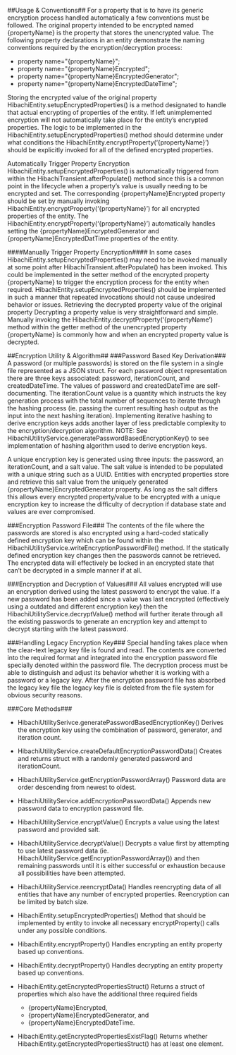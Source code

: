 ##Usage & Conventions##
For a property that is to have its generic encryption process handled automatically a few conventions must be followed. The original property intended to be encrypted named {propertyName} is the property that stores the unencrypted value. The following property declarations in an entity demonstrate the naming conventions required by the encryption/decryption process:
 
* property name="{propertyName}";
* property name="{propertyName}Encrypted";
* property name="{propertyName}EncryptedGenerator";
* property name="{propertyName}EncryptedDateTime";


Storing the encrypted value of the original property
HibachiEntity.setupEncryptedProperties() is a method designated to handle that actual encrypting of properties of the entity. If left unimplemented encryption will not automatically take place for the entity’s encrypted properties. The logic to be implemented in the HibachiEntity.setupEncryptedProperties() method should determine under what conditions the HibachiEntity.encryptProperty(‘{propertyName}’) should be explicitly invoked for all of the defined encrypted properties.
 
Automatically Trigger Property Encryption
HibachiEntity.setupEncryptedProperties() is automatically triggered  from within the HibachiTransient.afterPopulate() method since this is a common point in the lifecycle when a property’s value is usually needing to be encrypted and set. The corresponding {propertyName}Encrypted property should be set by manually invoking HibachiEntity.encryptProperty(‘{propertyName}’) for all encrypted properties of the entity. The HibachiEntity.encryptProperty(‘{propertyName}’) automatically handles setting the {propertyName}EncryptedGenerator and {propertyName}EncryptedDatTime properties of the entity.
 
####Manually Trigger Property Encryption####
In some cases HibachiEntity.setupEncryptedProperties() may need to be invoked manually at some point after HibachiTransient.afterPopulate() has been invoked. This could be implemented in the setter method of the encrypted property {propertyName} to trigger the encryption process for the entity when required. HibachiEntity.setupEncryptedProperties() should be implemented in such a manner that repeated invocations should not cause undesired behavior or issues.
Retrieving the decrypted property value of the original property
Decrypting a property value is very straightforward and simple. Manually invoking the HibachiEntity.decryptProperty(‘{propertyName’) method within the getter method of the unencrypted property {propertyName} is commonly how and when an encrypted property value is decrypted.



##Encryption Utility & Algorithm##
###Password Based Key Derivation###
A password (or multiple passwords) is stored on the file system in a single file represented as a JSON struct. For each password object representation there are three keys associated: password, iterationCount, and createdDateTime.  The values of password and createdDateTime are self-documenting. The iterationCount value is a quantity which instructs the key generation process with the total number of sequences to iterate through the hashing process (ie. passing the current resulting hash output as the input into the next hashing iteration). Implementing iterative hashing to derive encryption keys adds another layer of less predictable complexity to the encryption/decryption algorithm. NOTE: See HibachiUtilityService.generatePasswordBasedEncryptionKey() to see implementation of hashing algorithm used to derive encryption keys.
 
A unique encryption key is generated using three inputs: the password, an iterationCount, and a salt value. The salt value is intended to be populated with a unique string such as a UUID. Entities with encrypted properties store and retrieve this salt value from the uniquely generated {propertyName}EncryptedGenerator property. As long as the salt differs this allows every encrypted property/value to be encrypted with a unique encryption key to increase the difficulty of decryption if database state and values are ever compromised.
 
###Encryption Password File###
The contents of the file where the passwords are stored is also encrypted using a hard-coded statically defined encryption key which can be found within the HibachiUtilityService.writeEncryptionPasswordFile() method. If the statically defined encryption key changes then the passwords cannot be retrieved. The encrypted data will effectively be locked in an encrypted state that can’t be decrypted in a simple manner if at all.
 
###Encryption and Decryption of Values###
All values encrypted will use an encryption derived using the latest password to encrypt the value. If a new password has been added since a value was last encrypted (effectively using a outdated and different encryption key) then the HibachiUtilityService.decryptValue() method will further iterate through all the existing passwords to generate an encryption key and attempt to decrypt starting with the latest password.
 
###Handling Legacy Encryption Key###
Special handling takes place when the clear-text legacy key file is found and read. The contents are converted into the required format and integrated into the encryption password file specially denoted within the password file. The decryption process must be able to distinguish and adjust its behavior whether it is working with a password or a legacy key. After the encryption password file has absorbed the legacy key file the legacy key file is deleted from the file system for obvious security reasons.



###Core Methods###

* HibachiUtilitySerivce.generatePasswordBasedEncryptionKey()
Derives the encryption key using the combination of password, generator, and iteration count.

* HibachiUtilityService.createDefaultEncryptionPasswordData()
Creates and returns struct with a randomly generated password and iterationCount.

* HibachiUtilityService.getEncryptionPasswordArray()
Password data are order descending from newest to oldest.

* HibachiUtilityService.addEncryptionPasswordData()
Appends new password data to encryption password file.

* HibachiUtilityService.encryptValue()
Encrypts a value using the latest password and provided salt.

* HibachiUtilityService.decryptValue()
Decrypts a value first by attempting to use latest password data (ie. 
HibachiUtilityService.getEncryptionPasswordArray()) and then remaining passwords until it is either successful or exhaustion because all possibilities have been attempted.

* HibachiUtilityService.reencryptData()
Handles reencrypting data of all entities that have any number of encrypted properties. Reencryption can be limited by batch size.

* HibachiEntity.setupEncryptedProperties()
Method that should be implemented by entity to invoke all necessary encryptProperty() calls under any possible conditions.

* HibachiEntity.encryptProperty()
Handles encrypting an entity property based up conventions.

* HibachiEntity.decryptProperty()
Handles decrypting an entity property based up conventions.

* HibachiEntity.getEncryptedPropertiesStruct()
Returns a struct of properties which also have the additional three required fields 
	* {propertyName}Encrypted, 
	* {propertyName}EncryptedGenerator, and 
	* {propertyName}EncryptedDateTime.

* HibachiEntity.getEncryptedPropertiesExistFlag()
Returns whether HibachiEntity.getEncryptedPropertiesStruct() has at least one element.
